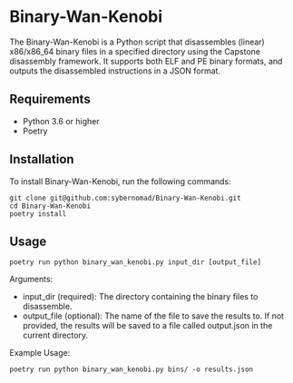 # Binary-Wan-Kenobi

The Binary-Wan-Kenobi is a Python script that disassembles (linear) x86/x86_64 binary files in a specified directory using the Capstone disassembly framework. It supports both ELF and PE binary formats, and outputs the disassembled instructions in a JSON format.

## Requirements

* Python 3.6 or higher
* Poetry

## Installation

To install Binary-Wan-Kenobi, run the following commands:

```
git clone git@github.com:sybernomad/Binary-Wan-Kenobi.git
cd Binary-Wan-Kenobi
poetry install
```

## Usage

```
poetry run python binary_wan_kenobi.py input_dir [output_file]
```

Arguments:

* input_dir (required): The directory containing the binary files to disassemble.
* output_file (optional): The name of the file to save the results to. If not provided, the results will be saved to a file called output.json in the current directory.

Example Usage:

```
poetry run python binary_wan_kenobi.py bins/ -o results.json
```